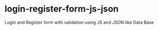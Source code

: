 # login-register-form-js-json
Login and Register form with validation using JS and JSON like Data Base
